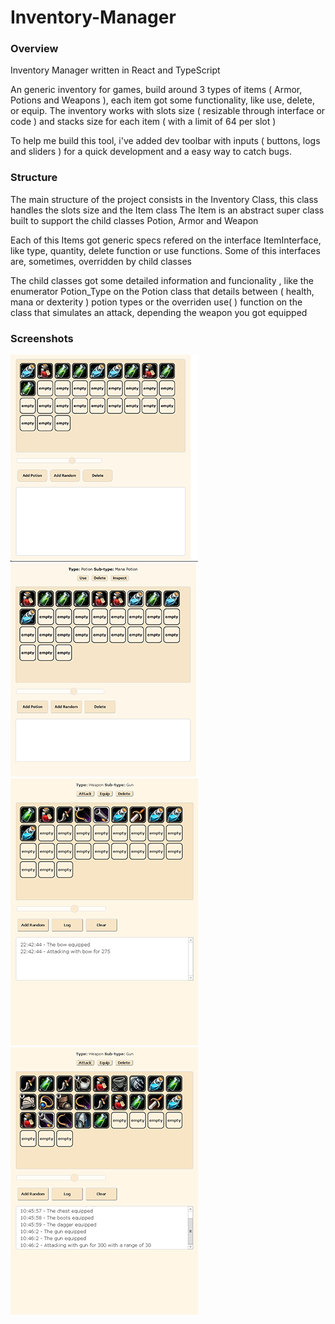 # Inventory-Manager

### Overview ###

Inventory Manager written in React and TypeScript

An generic inventory for games, build around 3 types of items ( Armor, Potions and Weapons ), each item got some functionality, like use, delete, or equip. The inventory works with slots size ( resizable through interface or code ) and stacks size for each item ( with a limit of 64 per slot )

To help me build this tool, i've added dev toolbar with inputs ( buttons, logs and sliders ) for a quick development and a easy way to catch bugs.

### Structure ###

The main structure of the project consists in the Inventory Class, this class handles the slots size and the Item class
The Item is an abstract super class built to support the child classes Potion, Armor and Weapon

Each of this Items got generic specs refered on the interface ItemInterface, like type, quantity, delete function or use functions. Some of this interfaces are, sometimes, overridden by child classes

The child classes got some detailed information and funcionality , like the enumerator Potion_Type on the Potion class that details between ( health, mana or dexterity ) potion types or the overriden use( ) function on the class that simulates an attack, depending the weapon you got equipped

### Screenshots ###

<img src='https://github.com/AfonsoCFonseca/Inventory-Manager/blob/master/screenshots/Screen Shot 2020-01-05 at 21.22.27.png'>
<img src='https://github.com/AfonsoCFonseca/Inventory-Manager/blob/master/screenshots/Screen Shot 2020-01-06 at 23.27.07.png'>
<img src='https://github.com/AfonsoCFonseca/Inventory-Manager/blob/master/screenshots/Screen Shot 2020-01-14 at 23.27.07.png'>
<img src='https://github.com/AfonsoCFonseca/Inventory-Manager/blob/master/screenshots/Screen Shot 2020-01-25 at 08.42.37.png'>
